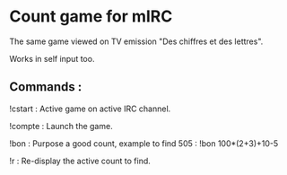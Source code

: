 # Count game for mIRC

The same game viewed on TV emission "Des chiffres et des lettres".

Works in self input too.

## Commands :

!cstart : Active game on active IRC channel.

!compte : Launch the game.

!bon <count> : Purpose a good count, example to find 505 : !bon 100*(2+3)+10-5

!r : Re-display the active count to find.
